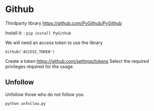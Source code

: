 # Github

Thirdparty library https://github.com/PyGithub/PyGithub

Install it: : `pip install PyGithub`

We will need an access token to use the library

`Github('ACCESS_TOKEN')`

Create a token https://github.com/settings/tokens
Select the required privileges required for the usage.

## Unfollow
Unfollow those who do not follow you.

`python unfollow.py`